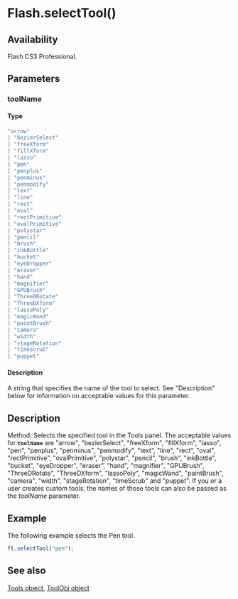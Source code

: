 # Flash.selectTool()

## Availability

Flash CS3 Professional.

## Parameters

### **toolName**

#### Type

```typescript
"arrow"
| "bezierSelect"
| "freeXform"
| "fillXform"
| "lasso"
| "pen"
| "penplus"
| "penminus"
| "penmodify"
| "text"
| "line"
| "rect"
| "oval"
| "rectPrimitive"
| "ovalPrimitive"
| "polystar"
| "pencil"
| "brush"
| "inkBottle"
| "bucket"
| "eyeDropper"
| "eraser"
| "hand"
| "magnifier"
| "GPUBrush"
| "ThreeDRotate"
| "ThreeDXform"
| "lassoPoly"
| "magicWand"
| "paintBrush"
| "camera"
| "width"
| "stageRotation"
| "timeScrub"
| "puppet"
```

#### Description

A string that specifies the name of the tool to select. See "Description" below for information on acceptable values for this parameter.

## Description

Method; Selects the specified tool in the Tools panel. The acceptable values for **`toolName`** are "arrow", "bezierSelect", "freeXform", "fillXform", "lasso", "pen", "penplus", "penminus", "penmodify", "text", "line", "rect", "oval", "rectPrimitive", "ovalPrimitive", "polystar", "pencil", "brush", "inkBottle", "bucket", "eyeDropper", "eraser", "hand", "magnifier", "GPUBrush", "ThreeDRotate", "ThreeDXform", "lassoPoly", "magicWand", "paintBrush", "camera", "width", "stageRotation", "timeScrub" and "puppet".
If you or a user creates custom tools, the names of those tools can also be passed as the *toolName* parameter.

## Example

The following example selects the Pen tool.

```javascript
fl.selectTool("pen");
```

## See also

[Tools object](../Tools_object/Tools_summary.md), [ToolObj object](../ToolObj_object/ToolObj_summary.md)
